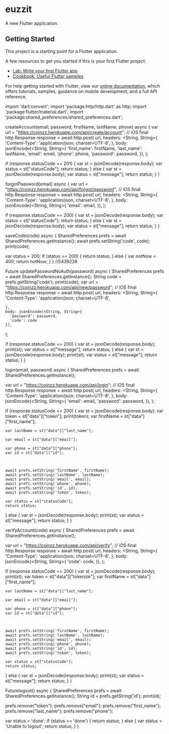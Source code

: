 # euzzit

A new Flutter application.

## Getting Started

This project is a starting point for a Flutter application.

A few resources to get you started if this is your first Flutter project:

- [Lab: Write your first Flutter app](https://flutter.dev/docs/get-started/codelab)
- [Cookbook: Useful Flutter samples](https://flutter.dev/docs/cookbook)

For help getting started with Flutter, view our
[online documentation](https://flutter.dev/docs), which offers tutorials,
samples, guidance on mobile development, and a full API reference.















import 'dart:convert';
import 'package:http/http.dart' as http;
import 'package:flutter/material.dart';
import 'package:shared_preferences/shared_preferences.dart';



createAccount(email, password, firstName, lastName, phone) async {
  var url = "https://coinzz.herokuapp.com/api/create/account"; // iOS
  final http.Response response = await http.post(
    url,
    headers: <String, String>{
      'Content-Type': 'application/json; charset=UTF-8',
    },
    body: jsonEncode(<String, String>{
      'first_name': firstName,
      'last_name': lastName,
      'email': email,
      'phone': phone,
      'password': password,
    }),
  );

  if (response.statusCode == 201) {
 var st = jsonDecode(response.body);
 var status = st["statusCode"];
 return status;
  } else {
    var st = jsonDecode(response.body);
    var status = st["message"];
    return status;
  }
}



forgotPaasword(email) async {
  var url = "https://coinzz.herokuapp.com/api/forgot/password"; // iOS
  final http.Response response = await http.post(
    url,
    headers: <String, String>{
      'Content-Type': 'application/json; charset=UTF-8',
    },
    body: jsonEncode(<String, String>{
      'email': email,
    }),
  );

  if (response.statusCode == 200) {
    var st = jsonDecode(response.body);
    var status = st["statusCode"];
    return status;
  } else {
    var st = jsonDecode(response.body);
    var status = st["message"];
    return status;
  }
}


saveCode(code) async {
  SharedPreferences prefs = await SharedPreferences.getInstance();
  await prefs.setString('code', code);
  print(code);

  var status = 200;
  if (status == 200) {
    return status;
  } else {
  var notNow = 400;
    return notNow;
  }
}
//5439228



Future<String> updatePasswordNoAuth(password) async {
  SharedPreferences prefs = await SharedPreferences.getInstance();
  String code = prefs.getString('code');
  print(code);
  var url = "https://coinzz.herokuapp.com/api/new/password"; // iOS
  final http.Response response = await http.post(
    url,
    headers: <String, String>{
      'Content-Type': 'application/json; charset=UTF-8',

    },
    body: jsonEncode(<String, String>{
      'password': password,
      'code': code
    }),
  );

  if (response.statusCode == 200) {
    var st = jsonDecode(response.body);
    print(st);
    var status = st["message"];
    return status;
  } else {
    var st = jsonDecode(response.body);
    print(st);
    var status = st["message"];
    return status;
  }
}



login(email, password) async {
  SharedPreferences prefs = await SharedPreferences.getInstance();

  var url = "https://coinzz.herokuapp.com/api/login"; // iOS
  final http.Response response = await http.post(
    url,
    headers: <String, String>{
      'Content-Type': 'application/json; charset=UTF-8',
    },
    body: jsonEncode(<String, String>{
      'email': email,
      'password': password,
    }),
  );


  if (response.statusCode == 200) {
    var st = jsonDecode(response.body);
    var token = st["data"]["token"];
    print(token);
    var firstName = st["data"]["first_name"];

    var lastName = st["data"]["last_name"];

    var email = st["data"]["email"];

    var phone = st["data"]["phone"];
    var id = st["data"]["id"];



    await prefs.setString('firstName', firstName);
    await prefs.setString('lastName', lastName);
    await prefs.setString('email', email);
    await prefs.setString('phone', phone);
    await prefs.setString('id', id);
    await prefs.setString('token', token);

    var status = st["statusCode"];
    return status;
  } else {
    var st = jsonDecode(response.body);
    print(st);
    var status = st["message"];
    return status;
  }
}


verifyAccount(code) async {
  SharedPreferences prefs = await SharedPreferences.getInstance();

  var url = "https://coinzz.herokuapp.com/api/verify"; // iOS
  final http.Response response = await http.post(
    url,
    headers: <String, String>{
      'Content-Type': 'application/json; charset=UTF-8',
    },
    body: jsonEncode(<String, String>{
      'code': code,
    }),
  );

  if (response.statusCode == 200) {
    var st = jsonDecode(response.body);
    print(st);
    var token = st["data"]["tokenize"];
    var firstName = st["data"]["first_name"];

    var lastName = st["data"]["last_name"];

    var email = st["data"]["email"];

    var phone = st["data"]["phone"];
    var id = st["data"]["id"];



    await prefs.setString('firstName', firstName);
    await prefs.setString('lastName', lastName);
    await prefs.setString('email', email);
    await prefs.setString('phone', phone);
    await prefs.setString('id', id);
    await prefs.setString('token', token);

    var status = st["statusCode"];
    return status;
  } else {
    var st = jsonDecode(response.body);
    print(st);
    var status = st["message"];
    return status;
  }
}


Future<String>logout() async {
  SharedPreferences prefs = await SharedPreferences.getInstance();
  String id = prefs.getString('id');
  print(id);

  prefs.remove("token");
  prefs.remove("email");
  prefs.remove("first_name");
  prefs.remove("last_name");
  prefs.remove("phone");

  var status = 'done';
  if (status == 'done') {
    return status;
  } else {
    var status = 'Unable to logout';
    return status;
  }
}

